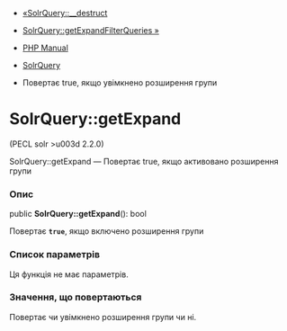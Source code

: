 - [«SolrQuery::\_\_destruct](solrquery.destruct.md)
- [SolrQuery::getExpandFilterQueries
»](solrquery.getexpandfilterqueries.md)

- [PHP Manual](index.md)
- [SolrQuery](class.solrquery.md)
- Повертає true, якщо увімкнено розширення групи

# SolrQuery::getExpand

(PECL solr \>u003d 2.2.0)

SolrQuery::getExpand — Повертає true, якщо активовано розширення групи

### Опис

public **SolrQuery::getExpand**(): bool

Повертає **`true`**, якщо включено розширення групи

### Список параметрів

Ця функція не має параметрів.

### Значення, що повертаються

Повертає чи увімкнено розширення групи чи ні.
